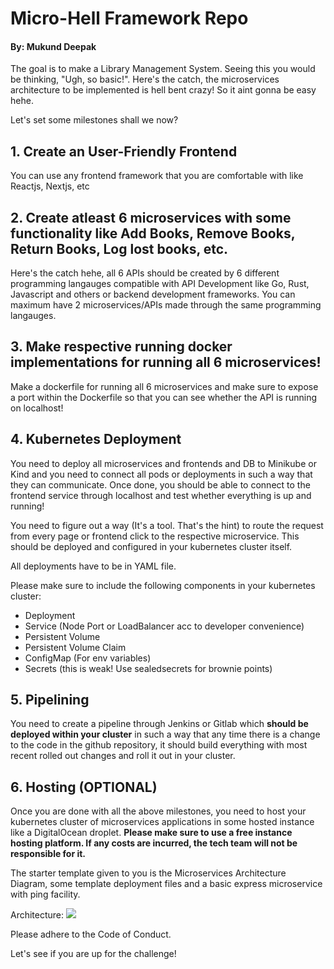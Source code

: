 # Micro-Hell Framework Repo
#### By: Mukund Deepak

The goal is to make a Library Management System. Seeing this you would be thinking, "Ugh, so basic!". Here's the catch, the microservices architecture to be implemented is hell bent crazy! So it aint gonna be easy hehe.

Let's set some milestones shall we now?

## 1. Create an User-Friendly Frontend
You can use any frontend framework that you are comfortable with like Reactjs, Nextjs, etc
## 2. Create atleast 6 microservices with some functionality like Add Books, Remove Books, Return Books, Log lost books, etc.
Here's the catch hehe, all 6 APIs should be created by 6 different programming langauges compatible with API Development like Go, Rust, Javascript and others or backend development frameworks. You can maximum have 2 microservices/APIs made through the same programming langauges.
## 3. Make respective running docker implementations for running all 6 microservices!
Make a dockerfile for running all 6 microservices and make sure to expose a port within the Dockerfile so that you can see whether the API is running on localhost!
## 4. Kubernetes Deployment 
You need to deploy all microservices and frontends and DB to Minikube or Kind and you need to connect all pods or deployments in such a way that they can communicate. Once done, you should be able to connect to the frontend service through localhost and test whether everything is up and running!

You need to figure out a way (It's a tool. That's the hint) to route the request from every page or frontend click to the respective microservice. This should be deployed and configured in your kubernetes cluster itself.

All deployments have to be in YAML file.

Please make sure to include the following components in your kubernetes cluster:
- Deployment
- Service (Node Port or LoadBalancer acc to developer convenience)
- Persistent Volume
- Persistent Volume Claim
- ConfigMap (For env variables)
- Secrets (this is weak! Use sealedsecrets for brownie points)

## 5. Pipelining
You need to create a pipeline through Jenkins or Gitlab which **should be deployed within your cluster** in such a way that any time there is a change to the code in the github repository, it should build everything with most recent rolled out changes and roll it out in your cluster.

## 6. Hosting (OPTIONAL)
Once you are done with all the above milestones, you need to host your kubernetes cluster of microservices applications in some hosted instance like a DigitalOcean droplet. **Please make sure to use a free instance hosting platform. If any costs are incurred, the tech team will not be responsible for it.**

The starter template given to you is the Microservices Architecture Diagram, some template deployment files and a basic express microservice with ping facility.

Architecture:
![](./arch.png)

Please adhere to the Code of Conduct.

Let's see if you are up for the challenge!
